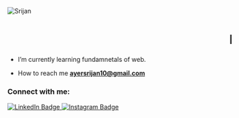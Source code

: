 
<p align="left"> <img src="https://komarev.com/ghpvc/?username=You-good-bruh&label=Profile%20views&color=0e75b6&style=flat" alt="Srijan" /> </p>

<h1 align="center"><marquee>Hi, It's Srijan</marquee></h1>
<!-- <h3 align="center">A learner</h3> -->


- I’m currently learning fundamnetals of web.

- How to reach me **ayersrijan10@gmail.com**

<h3 align="left">Connect with me:</h3>
<div id="badges" >
  <a href="https://www.linkedin.com/in/srijanayer/">
    <img src="https://img.shields.io/badge/LinkedIn-blue?style=for-the-badge&logo=linkedin&logoColor=white" alt="LinkedIn Badge"/>
  </a>
  <a href="https://www.instagram.com/srijanayer/">
    <img src="https://img.shields.io/badge/Instagram-%23E4405F.svg?style=for-the-badge&logo=Instagram&logoColor=white" alt="Instagram Badge"/>
  </a>
</div>


<p>&nbsp;</p>


